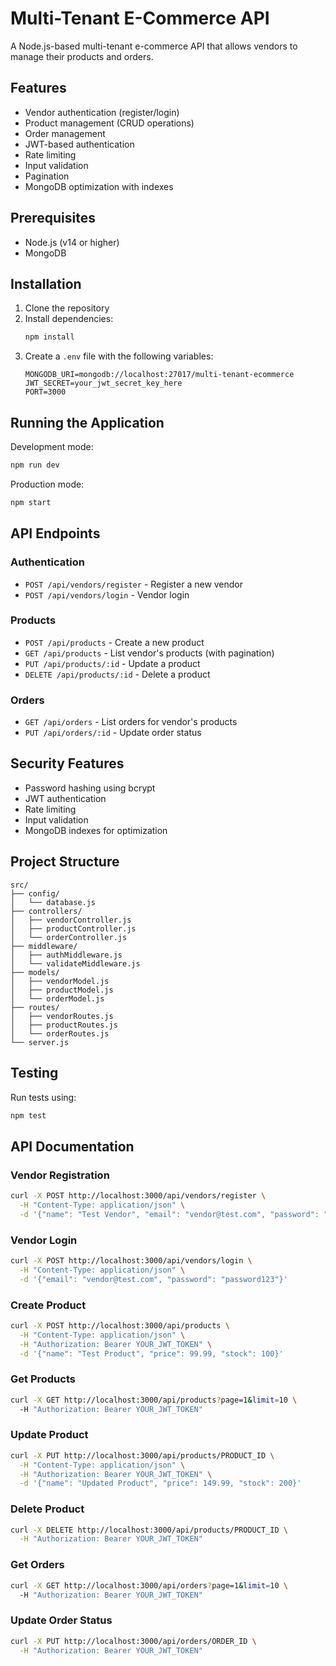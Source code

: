 # Multi-Tenant E-Commerce API

A Node.js-based multi-tenant e-commerce API that allows vendors to manage their products and orders.

## Features

- Vendor authentication (register/login)
- Product management (CRUD operations)
- Order management
- JWT-based authentication
- Rate limiting
- Input validation
- Pagination
- MongoDB optimization with indexes

## Prerequisites

- Node.js (v14 or higher)
- MongoDB

## Installation

1. Clone the repository
2. Install dependencies:
   ```bash
   npm install
   ```
3. Create a `.env` file with the following variables:
   ```
   MONGODB_URI=mongodb://localhost:27017/multi-tenant-ecommerce
   JWT_SECRET=your_jwt_secret_key_here
   PORT=3000
   ```

## Running the Application

Development mode:
```bash
npm run dev
```

Production mode:
```bash
npm start
```

## API Endpoints

### Authentication
- `POST /api/vendors/register` - Register a new vendor
- `POST /api/vendors/login` - Vendor login

### Products
- `POST /api/products` - Create a new product
- `GET /api/products` - List vendor's products (with pagination)
- `PUT /api/products/:id` - Update a product
- `DELETE /api/products/:id` - Delete a product

### Orders
- `GET /api/orders` - List orders for vendor's products
- `PUT /api/orders/:id` - Update order status

## Security Features

- Password hashing using bcrypt
- JWT authentication
- Rate limiting
- Input validation
- MongoDB indexes for optimization

## Project Structure

```
src/
├── config/
│   └── database.js
├── controllers/
│   ├── vendorController.js
│   ├── productController.js
│   └── orderController.js
├── middleware/
│   ├── authMiddleware.js
│   └── validateMiddleware.js
├── models/
│   ├── vendorModel.js
│   ├── productModel.js
│   └── orderModel.js
├── routes/
│   ├── vendorRoutes.js
│   ├── productRoutes.js
│   └── orderRoutes.js
└── server.js
```

## Testing

Run tests using:
```bash
npm test
```

## API Documentation

### Vendor Registration
```bash
curl -X POST http://localhost:3000/api/vendors/register \
  -H "Content-Type: application/json" \
  -d '{"name": "Test Vendor", "email": "vendor@test.com", "password": "password123"}'
```

### Vendor Login
```bash
curl -X POST http://localhost:3000/api/vendors/login \
  -H "Content-Type: application/json" \
  -d '{"email": "vendor@test.com", "password": "password123"}'
```

### Create Product
```bash
curl -X POST http://localhost:3000/api/products \
  -H "Content-Type: application/json" \
  -H "Authorization: Bearer YOUR_JWT_TOKEN" \
  -d '{"name": "Test Product", "price": 99.99, "stock": 100}'
```

### Get Products
```bash
curl -X GET http://localhost:3000/api/products?page=1&limit=10 \
  -H "Authorization: Bearer YOUR_JWT_TOKEN"
```

### Update Product
```bash
curl -X PUT http://localhost:3000/api/products/PRODUCT_ID \
  -H "Content-Type: application/json" \
  -H "Authorization: Bearer YOUR_JWT_TOKEN" \
  -d '{"name": "Updated Product", "price": 149.99, "stock": 200}'
```

### Delete Product
```bash
curl -X DELETE http://localhost:3000/api/products/PRODUCT_ID \
  -H "Authorization: Bearer YOUR_JWT_TOKEN"
```

### Get Orders
```bash
curl -X GET http://localhost:3000/api/orders?page=1&limit=10 \
  -H "Authorization: Bearer YOUR_JWT_TOKEN"
```

### Update Order Status
```bash
curl -X PUT http://localhost:3000/api/orders/ORDER_ID \
  -H "Authorization: Bearer YOUR_JWT_TOKEN"
```
